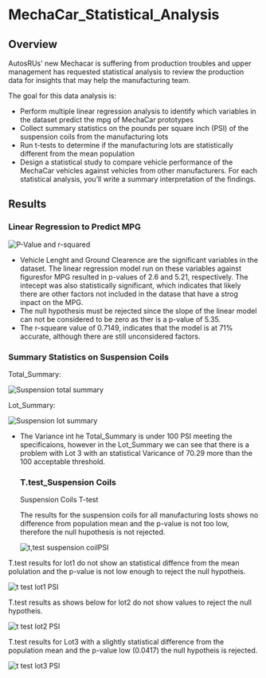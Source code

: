 # MechaCar_Statistical_Analysis

## Overview

AutosRUs' new Mechacar is suffering from production troubles and upper management has requested statistical analysis to review
the production data for insights that may help the manufacturing team.

The goal for this data analysis is:
- Perform multiple linear regression analysis to identify which variables in the dataset predict the mpg of MechaCar prototypes
- Collect summary statistics on the pounds per square inch (PSI) of the suspension coils from the manufacturing lots
- Run t-tests to determine if the manufacturing lots are statistically different from the mean population
- Design a statistical study to compare vehicle performance of the MechaCar vehicles against vehicles from other manufacturers. For each 
  statistical analysis, you’ll write a summary interpretation of the findings.

## Results

### Linear Regression to Predict MPG

![P-Value and r-squared](https://user-images.githubusercontent.com/105381777/188285102-9b2c6bdd-bb3c-46ee-8893-41027f6cbf60.PNG)
- Vehicle Lenght and Ground Clearence are the significant variables in the dataset.  The linear regression model run on these variables 
  against figuresfor MPG resulted in p-values of 2.6 and 5.21, respectively. The intecept was also statistically significant, which
  indicates that likely there are other factors not included in the datase that have a strog inpact on the MPG.
- The null hypothesis must be rejected since the slope of the linear model can not be considered to be zero as ther is 
  a p-value of 5.35.
- The r-squeare value of 0.7149, indicates that the model is at 71% accurate, although there are still unconsidered factors.

### Summary Statistics on Suspension Coils


Total_Summary:

![Suspension total summary](https://user-images.githubusercontent.com/105381777/188293566-4252d157-be49-4355-b471-6086c1238f74.PNG)

Lot_Summary:

![Suspension lot summary](https://user-images.githubusercontent.com/105381777/188293567-7c5b1bb6-2a99-43c3-ac40-789704866e5e.PNG)

- The Variance int he Total_Summary is under 100 PSI meeting the specificaions, however in the Lot_Summary we can see that there is
  a problem with Lot 3 with an statistical Varicance of 70.29 more than the 100 acceptable threshold.
  
  ### T.test_Suspension Coils
  
  Suspension Coils T-test
  
  The results for the suspension coils for all manufacturing losts shows no difference from population mean and the p-value is not 
  too low, therefore the null hupothesis is not rejected.
  
  ![t,test suspension coilPSI](https://user-images.githubusercontent.com/105381777/188295878-37714900-edeb-423b-9b24-eecc474c6949.PNG)
  
  
T.test results for lot1 do not show an statistical diffence from the mean polulation and the p-value is not low enough to reject the
null hypotheis.

![t test lot1 PSI](https://user-images.githubusercontent.com/105381777/188296049-71dbeaaf-4164-4773-ab1f-ac99132184d3.PNG)

T.test results as shows below for lot2 do not show values to reject the null hypotheis.

![t test lot2 PSI](https://user-images.githubusercontent.com/105381777/188296149-81a6945e-7121-4a4c-8f66-ae52caa8d453.PNG)

T.test results for Lot3 with a slightly statistical difference from the population mean and the p-value low (0.0417) the null
hypotheis is rejected.

![t test lot3 PSI](https://user-images.githubusercontent.com/105381777/188296296-406c4d66-9113-4664-8059-8788e75e326c.PNG)




  
  
  
  



